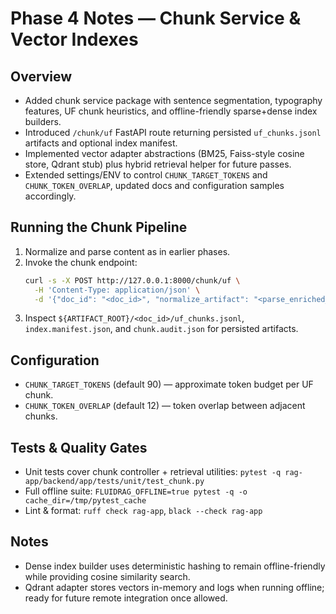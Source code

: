 # Phase 4 Notes — Chunk Service & Vector Indexes

## Overview
- Added chunk service package with sentence segmentation, typography features, UF chunk heuristics, and offline-friendly sparse+dense index builders.
- Introduced `/chunk/uf` FastAPI route returning persisted `uf_chunks.jsonl` artifacts and optional index manifest.
- Implemented vector adapter abstractions (BM25, Faiss-style cosine store, Qdrant stub) plus hybrid retrieval helper for future passes.
- Extended settings/ENV to control `CHUNK_TARGET_TOKENS` and `CHUNK_TOKEN_OVERLAP`, updated docs and configuration samples accordingly.

## Running the Chunk Pipeline
1. Normalize and parse content as in earlier phases.
2. Invoke the chunk endpoint:
   ```bash
   curl -s -X POST http://127.0.0.1:8000/chunk/uf \
     -H 'Content-Type: application/json' \
     -d '{"doc_id": "<doc_id>", "normalize_artifact": "<parse_enriched_path>"}'
   ```
3. Inspect `${ARTIFACT_ROOT}/<doc_id>/uf_chunks.jsonl`, `index.manifest.json`, and `chunk.audit.json` for persisted artifacts.

## Configuration
- `CHUNK_TARGET_TOKENS` (default 90) — approximate token budget per UF chunk.
- `CHUNK_TOKEN_OVERLAP` (default 12) — token overlap between adjacent chunks.

## Tests & Quality Gates
- Unit tests cover chunk controller + retrieval utilities: `pytest -q rag-app/backend/app/tests/unit/test_chunk.py`
- Full offline suite: `FLUIDRAG_OFFLINE=true pytest -q -o cache_dir=/tmp/pytest_cache`
- Lint & format: `ruff check rag-app`, `black --check rag-app`

## Notes
- Dense index builder uses deterministic hashing to remain offline-friendly while providing cosine similarity search.
- Qdrant adapter stores vectors in-memory and logs when running offline; ready for future remote integration once allowed.

